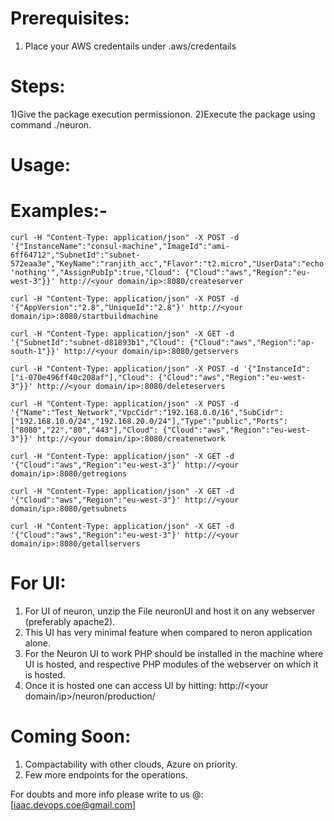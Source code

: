 # Prerequisites:

  1) Place your AWS credentails under .aws/credentails

# Steps:

  1)Give the package execution permissionon.
  2)Execute the package using command ./neuron.

# Usage:

  # Examples:-

    curl -H "Content-Type: application/json" -X POST -d '{"InstanceName":"consul-machine","ImageId":"ami-6ff64712","SubnetId":"subnet-572eaa3e","KeyName":"ranjith_acc","Flavor":"t2.micro","UserData":"echo 'nothing'","AssignPubIp":true,"Cloud": {"Cloud":"aws","Region":"eu-west-3"}}' http://<your domain/ip>:8080/createserver

    curl -H "Content-Type: application/json" -X POST -d '{"AppVersion":"2.8","UniqueId":"2.8"}' http://<your domain/ip>:8080/startbuildmachine

    curl -H "Content-Type: application/json" -X GET -d '{"SubnetId":"subnet-d81893b1","Cloud": {"Cloud":"aws","Region":"ap-south-1"}}' http://<your domain/ip>:8080/getservers

    curl -H "Content-Type: application/json" -X POST -d '{"InstanceId":["i-070e496ff40c208af"],"Cloud": {"Cloud":"aws","Region":"eu-west-3"}}' http://<your domain/ip>:8080/deleteservers

    curl -H "Content-Type: application/json" -X POST -d '{"Name":"Test_Network","VpcCidr":"192.168.0.0/16","SubCidr":["192.168.10.0/24","192.168.20.0/24"],"Type":"public","Ports":["8080","22","80","443"],"Cloud": {"Cloud":"aws","Region":"eu-west-3"}}' http://<your domain/ip>:8080/createnetwork

    curl -H "Content-Type: application/json" -X GET -d '{"Cloud":"aws","Region":"eu-west-3"}' http://<your domain/ip>:8080/getregions

    curl -H "Content-Type: application/json" -X GET -d '{"Cloud":"aws","Region":"eu-west-3"}' http://<your domain/ip>:8080/getsubnets

    curl -H "Content-Type: application/json" -X GET -d '{"Cloud":"aws","Region":"eu-west-3"}' http://<your domain/ip>:8080/getallservers

  
# For UI:

  1) For UI of neuron, unzip the File neuronUI and host it on any webserver (preferably apache2).
  2) This UI has very minimal feature when compared to neron application alone.
  3) For the Neuron UI to work PHP should be installed in the machine where UI is hosted, and respective PHP modules of the webserver on which it is hosted.
  4) Once it is hosted one can access UI by hitting: http://<your domain/ip>/neuron/production/

# Coming Soon:

  1) Compactability with other clouds, Azure on priority.
  3) Few more endpoints for the operations.
  
For doubts and more info please write to us @: [iaac.devops.coe@gmail.com]
